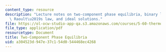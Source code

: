 ```yaml
---
content_type: resource
description: "Lecture notes on two-component phase equilibria, binary liquid-gas mixtures,\
  \ Raoult\u2019s law, and ideal solutions."
file: https://ol-ocw-studio-app-qa.s3.amazonaws.com/courses/5-60-thermodynamics-kinetics-spring-2008/a304523d947e37c154d0544468ec4268_lec_20.pdf
file_type: application/pdf
resourcetype: Document
title: Two-Component Phase Equilibria
uid: a304523d-947e-37c1-54d0-544468ec4268
---
```

